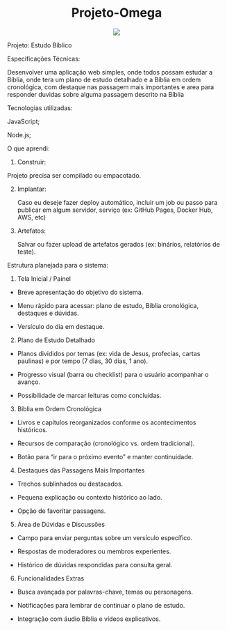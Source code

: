 <h1 align="center"> Projeto-Omega </h1>
<p align="center"><img src="http://img.shields.io/static/v1?label=STATUS&message=EM%20DESENVOLVIMENTO&color=GREEN&style=for-the-badge"/></p>

Projeto: Estudo Bíblico

Especificações Técnicas:

Desenvolver uma aplicação web simples, onde todos possam estudar a Bíblia, onde tera um plano de estudo detalhado e a Bíblia em ordem cronológica, com destaque nas passagem mais importantes e area para responder duvidas sobre alguma passagem descrito na Bíblia

Tecnologias utilizadas:

JavaScript;

Node.js;


O que aprendi:

1. Construir:

Projeto precisa ser compilado ou empacotado.

2. Implantar:
 
   Caso eu deseje fazer deploy automático, incluir um job ou passo para publicar em algum servidor, serviço (ex: GitHub Pages, Docker Hub, AWS, etc)

3. Artefatos:
   
      Salvar ou fazer upload de artefatos gerados (ex: binários, relatórios de teste).
   
   

Estrutura planejada para o sistema:
   

1. Tela Inicial / Painel

- Breve apresentação do objetivo do sistema.

- Menu rápido para acessar: plano de estudo, Bíblia cronológica, destaques e dúvidas.

- Versículo do dia em destaque.

2. Plano de Estudo Detalhado

- Planos divididos por temas (ex: vida de Jesus, profecias, cartas paulinas) e por tempo (7 dias, 30 dias, 1 ano).

- Progresso visual (barra ou checklist) para o usuário acompanhar o avanço.

- Possibilidade de marcar leituras como concluídas.

3. Bíblia em Ordem Cronológica

- Livros e capítulos reorganizados conforme os acontecimentos históricos.

- Recursos de comparação (cronológico vs. ordem tradicional).

- Botão para “ir para o próximo evento” e manter continuidade.

4. Destaques das Passagens Mais Importantes

- Trechos sublinhados ou destacados.

- Pequena explicação ou contexto histórico ao lado.

- Opção de favoritar passagens.

5. Área de Dúvidas e Discussões

- Campo para enviar perguntas sobre um versículo específico.

- Respostas de moderadores ou membros experientes.

- Histórico de dúvidas respondidas para consulta geral.

6. Funcionalidades Extras

- Busca avançada por palavras-chave, temas ou personagens.

- Notificações para lembrar de continuar o plano de estudo.

- Integração com áudio Bíblia e vídeos explicativos.

      
